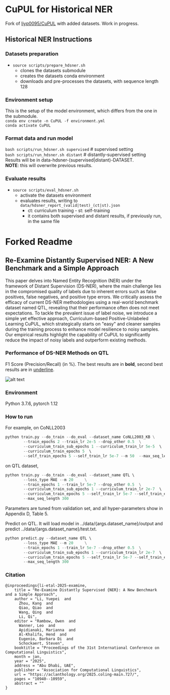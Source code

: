 # CuPUL for Historical NER
Fork of [liyp0095/CuPUL](https://github.com/liyp0095/CuPUL) with added datasets. Work in progress.

## Historical NER Instructions

### Datasets preparation
- `source scripts/prepare_hdsner.sh`
  - clones the datasets submodule
  - creates the datasets conda environment
  - downloads and pre-processes the datasets, with sequence length 128

### Environment setup
This is the setup of the model environment, which differs from the one in the submodule. \
`conda env create -n CuPUL -f environment.yml` \
`conda activate CuPUL`

### Format data and run model
`bash scripts/run_hdsner.sh supervised` # supervised setting \
`bash scripts/run_hdsner.sh distant` # distantly-supervised setting \
Results will be in data-hdsner-(supervised|distant)-DATASET. \
**NOTE**: this will overwrite previous results.

### Evaluate results
- `source scripts/eval_hdsner.sh`
  - activate the datasets environment
  - evaluates results, writing to `data/hdsner_report_(valid|test)_(ct|st).json`
    - ct: curriculum training - st: self-training
    - it contains both supervised and distant results, if previously run, in the same file

# Forked Readme

## Re-Examine Distantly Supervised NER: A New Benchmark and a Simple Approach

This paper delves into Named Entity Recognition (NER) under the framework of Distant Supervision (DS-NER), where the main challenge lies in the compromised quality of labels due to inherent errors such as false positives, false negatives, and positive type errors. We critically assess the efficacy of current DS-NER methodologies using a real-world benchmark dataset named QTL, revealing that their performance often does not meet expectations. To tackle the prevalent issue of label noise, we introduce a simple yet effective approach, Curriculum-based Positive-Unlabeled Learning CuPUL, which strategically starts on "easy" and cleaner samples during the training process to enhance model resilience to noisy samples. Our empirical results highlight the capability of CuPUL to significantly reduce the impact of noisy labels and outperform existing methods.

### Performance of DS-NER Methods on QTL 
F1 Score (Precision/Recall) (in %). The best results are in **bold**, second
best results are in <ins>underline</ins>.

![alt text](fig/image.png)

### Environment

Python 3.7.6, pytorch 1.12

### How to run

For example, on CoNLL2003

```python
python train.py --do_train --do_eval --dataset_name CoNLL2003_KB \
        --train_epochs 2 --train_lr 2e-5 --drop_other 0.5  \
        --curriculum_train_sub_epochs 1 --curriculum_train_lr 5e-5  \ 
        --curriculum_train_epochs 5  \ 
        --self_train_epochs 5 --self_train_lr 5e-7 --m 50  --max_seq_length 150 
```

on QTL dataset,


```python
python train.py --do_train --do_eval --dataset_name QTL \ 
        --loss_type MAE --m 20     \
        --train_epochs 1 --train_lr 5e-7 --drop_other 0.5  \
        --curriculum_train_sub_epochs 1 --curriculum_train_lr 2e-7  \ 
        --curriculum_train_epochs 5 --self_train_lr 5e-7 --self_train_epochs 5  \
        --max_seq_length 300
```

Parameters are tuned from validation set, and all hyper-parameters show in Appendix D, Table 5. 

Predict on QTL. It will load model in ../data/{args.dataset_name}/output and predict ../data/{args.dataset_name}/test.txt.

```python
python predict.py --dataset_name QTL \ 
        --loss_type MAE --m 20     \
        --train_epochs 1 --train_lr 5e-7 --drop_other 0.5  \
        --curriculum_train_sub_epochs 1 --curriculum_train_lr 2e-7  \ 
        --curriculum_train_epochs 5 --self_train_lr 5e-7 --self_train_epochs 5  \
        --max_seq_length 300
```

### Citation

```
@inproceedings{li-etal-2025-examine,
    title = "Re-Examine Distantly Supervised {NER}: A New Benchmark and a Simple Approach",
    author = "Li, Yuepei  and
      Zhou, Kang  and
      Qiao, Qiao  and
      Wang, Qing  and
      Li, Qi",
    editor = "Rambow, Owen  and
      Wanner, Leo  and
      Apidianaki, Marianna  and
      Al-Khalifa, Hend  and
      Eugenio, Barbara Di  and
      Schockaert, Steven",
    booktitle = "Proceedings of the 31st International Conference on Computational Linguistics",
    month = jan,
    year = "2025",
    address = "Abu Dhabi, UAE",
    publisher = "Association for Computational Linguistics",
    url = "https://aclanthology.org/2025.coling-main.727/",
    pages = "10940--10959",
    abstract = ""
}
```